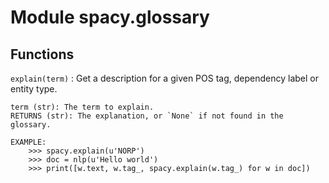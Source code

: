 Module spacy.glossary
=====================

Functions
---------

    
`explain(term)`
:   Get a description for a given POS tag, dependency label or entity type.
    
    term (str): The term to explain.
    RETURNS (str): The explanation, or `None` if not found in the glossary.
    
    EXAMPLE:
        >>> spacy.explain(u'NORP')
        >>> doc = nlp(u'Hello world')
        >>> print([w.text, w.tag_, spacy.explain(w.tag_) for w in doc])